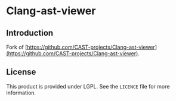 # Clang-ast-viewer
## Introduction

Fork of [https://github.com/CAST-projects/Clang-ast-viewer](https://github.com/CAST-projects/Clang-ast-viewer).

## License
This product is provided under LGPL. See the `LICENCE` file for more information.